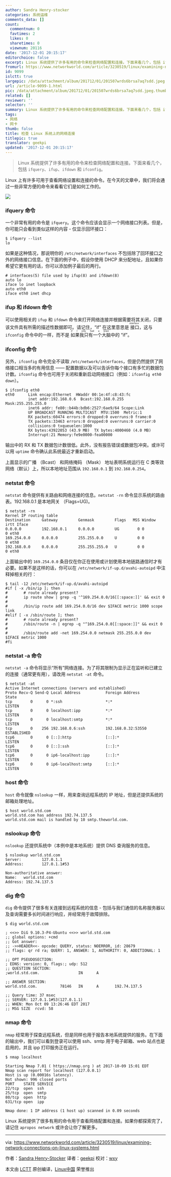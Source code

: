 ```yaml
---
author: Sandra Henry-stocker
categories: 系统运维
comments_data: []
count:
  commentnum: 0
  favtimes: 2
  likes: 0
  sharetimes: 0
  viewnum: 20116
date: '2017-12-01 20:15:17'
editorchoice: false
excerpt: Linux 系统提供了许多有用的命令来检查网络配置和连接。下面来看几个，包括 ifquery、ifup、ifdown 和 ifconfig。
fromurl: https://www.networkworld.com/article/3230519/linux/examining-network-connections-on-linux-systems.html
id: 9099
islctt: true
largepic: /data/attachment/album/201712/01/201507wrds6brsa7aq7sdd.jpeg
url: /article-9099-1.html
pic: /data/attachment/album/201712/01/201507wrds6brsa7aq7sdd.jpeg.thumb.jpg
related: []
reviewer: ''
selector: ''
summary: Linux 系统提供了许多有用的命令来检查网络配置和连接。下面来看几个，包括 ifquery、ifup、ifdown 和 ifconfig。
tags:
- 网络
- 网卡
thumb: false
title: 检查 Linux 系统上的网络连接
titlepic: true
translator: geekpi
updated: '2017-12-01 20:15:17'
---
```



> 
> Linux 系统提供了许多有用的命令来检查网络配置和连接。下面来看几个，包括 `ifquery`、`ifup`、`ifdown` 和 `ifconfig`。
> 
> 
> 


Linux 上有许多可用于查看网络设置和连接的命令。在今天的文章中，我们将会通过一些非常方便的命令来看看它们是如何工作的。


![](/data/attachment/album/201712/01/201507wrds6brsa7aq7sdd.jpeg)


### ifquery 命令


一个非常有用的命令是 `ifquery`。这个命令应该会显示一个网络接口列表。但是，你可能只会看到类似这样的内容 - 仅显示回环接口：



```
$ ifquery --list
lo

```

如果是这种情况，那说明你的 `/etc/network/interfaces` 不包括除了回环接口之外的网络接口信息。在下面的例子中，假设你使用 DHCP 来分配地址，且如果你希望它更有用的话，你可以添加例子最后的两行。



```
# interfaces(5) file used by ifup(8) and ifdown(8)
auto lo
iface lo inet loopback
auto eth0
iface eth0 inet dhcp

```

### ifup 和 ifdown 命令


可以使用相关的 `ifup` 和 `ifdown` 命令来打开网络连接并根据需要将其关闭，只要该文件具有所需的描述性数据即可。请记住，“if” 在这里意思是<ruby> 接口 <rt>  interface </rt></ruby>，这与 `ifconfig` 命令中的一样，而不是<ruby> 如果我只有一个大脑 <rt>  if I only had a brain </rt></ruby> 中的 “if”。


### ifconfig 命令


另外，`ifconfig` 命令完全不读取 `/etc/network/interfaces`，但是仍然提供了网络接口相当多的有用信息 —— 配置数据以及可以告诉你每个接口有多忙的数据包计数。`ifconfig` 命令也可用于关闭和重新启动网络接口（例如：`ifconfig eth0 down`）。



```
$ ifconfig eth0
eth0      Link encap:Ethernet  HWaddr 00:1e:4f:c8:43:fc
          inet addr:192.168.0.6  Bcast:192.168.0.255  Mask:255.255.255.0
          inet6 addr: fe80::b44b:bdb6:2527:6ae9/64 Scope:Link
          UP BROADCAST RUNNING MULTICAST  MTU:1500  Metric:1
          RX packets:60474 errors:0 dropped:0 overruns:0 frame:0
          TX packets:33463 errors:0 dropped:0 overruns:0 carrier:0
          collisions:0 txqueuelen:1000
          RX bytes:43922053 (43.9 MB)  TX bytes:4000460 (4.0 MB)
          Interrupt:21 Memory:fe9e0000-fea00000

```

输出中的 RX 和 TX 数据包计数很低。此外，没有报告错误或数据包冲突。或许可以用 `uptime` 命令确认此系统最近才重新启动。


上面显示的广播 （Bcast） 和网络掩码 （Mask） 地址表明系统运行在 C 类等效网络（默认）上，所以本地地址范围从 `192.168.0.1` 到 `192.168.0.254`。


### netstat 命令


`netstat` 命令提供有关路由和网络连接的信息。`netstat -rn` 命令显示系统的路由表。192.168.0.1 是本地网关 （Flags=UG)。



```
$ netstat -rn
Kernel IP routing table
Destination     Gateway         Genmask         Flags   MSS Window  irtt Iface
0.0.0.0         192.168.0.1     0.0.0.0         UG        0 0          0 eth0
169.254.0.0     0.0.0.0         255.255.0.0     U         0 0          0 eth0
192.168.0.0     0.0.0.0         255.255.255.0   U         0 0          0 eth0

```

上面输出中的 `169.254.0.0` 条目仅在你正在使用或计划使用本地链路通信时才有必要。如果不是这样的话，你可以在 `/etc/network/if-up.d/avahi-autoipd` 中注释掉相关的行：



```
$ tail -12 /etc/network/if-up.d/avahi-autoipd
#if [ -x /bin/ip ]; then
#       # route already present?
#       ip route show | grep -q '^169.254.0.0/16[[:space:]]' && exit 0
#
#       /bin/ip route add 169.254.0.0/16 dev $IFACE metric 1000 scope link
#elif [ -x /sbin/route ]; then
#       # route already present?
#       /sbin/route -n | egrep -q "^169.254.0.0[[:space:]]" && exit 0
#
#       /sbin/route add -net 169.254.0.0 netmask 255.255.0.0 dev $IFACE metric 1000
#fi

```

### netstat -a 命令


`netstat -a` 命令将显示“所有”网络连接。为了将其限制为显示正在监听和已建立的连接（通常更有用），请改用 `netstat -at` 命令。



```
$ netstat -at
Active Internet connections (servers and established)
Proto Recv-Q Send-Q Local Address           Foreign Address         State
tcp        0      0 *:ssh                   *:*                     LISTEN
tcp        0      0 localhost:ipp           *:*                     LISTEN
tcp        0      0 localhost:smtp          *:*                     LISTEN
tcp        0    256 192.168.0.6:ssh         192.168.0.32:53550      ESTABLISHED
tcp6       0      0 [::]:http               [::]:*                  LISTEN
tcp6       0      0 [::]:ssh                [::]:*                  LISTEN
tcp6       0      0 ip6-localhost:ipp       [::]:*                  LISTEN
tcp6       0      0 ip6-localhost:smtp      [::]:*                  LISTEN

```

### host 命令


`host` 命令就像 `nslookup` 一样，用来查询远程系统的 IP 地址，但是还提供系统的邮箱处理地址。



```
$ host world.std.com
world.std.com has address 192.74.137.5
world.std.com mail is handled by 10 smtp.theworld.com.

```

### nslookup 命令


`nslookup` 还提供系统中（本例中是本地系统）提供 DNS 查询服务的信息。



```
$ nslookup world.std.com
Server:         127.0.1.1
Address:        127.0.1.1#53

Non-authoritative answer:
Name:   world.std.com
Address: 192.74.137.5

```

### dig 命令


`dig` 命令提供了很多有关连接到远程系统的信息 - 包括与我们通信的名称服务器以及查询需要多长时间进行响应，并经常用于故障排除。



```
$ dig world.std.com

; <<>> DiG 9.10.3-P4-Ubuntu <<>> world.std.com
;; global options: +cmd
;; Got answer:
;; ->>HEADER<<- opcode: QUERY, status: NOERROR, id: 28679
;; flags: qr rd ra; QUERY: 1, ANSWER: 1, AUTHORITY: 0, ADDITIONAL: 1

;; OPT PSEUDOSECTION:
; EDNS: version: 0, flags:; udp: 512
;; QUESTION SECTION:
;world.std.com.                 IN      A

;; ANSWER SECTION:
world.std.com.          78146   IN      A       192.74.137.5

;; Query time: 37 msec
;; SERVER: 127.0.1.1#53(127.0.1.1)
;; WHEN: Mon Oct 09 13:26:46 EDT 2017
;; MSG SIZE  rcvd: 58

```

### nmap 命令


`nmap` 经常用于探查远程系统，但是同样也用于报告本地系统提供的服务。在下面的输出中，我们可以看到登录可以使用 ssh、smtp 用于电子邮箱、web 站点也是启用的，并且 ipp 打印服务正在运行。



```
$ nmap localhost

Starting Nmap 7.01 ( https://nmap.org ) at 2017-10-09 15:01 EDT
Nmap scan report for localhost (127.0.0.1)
Host is up (0.00016s latency).
Not shown: 996 closed ports
PORT    STATE SERVICE
22/tcp  open  ssh
25/tcp  open  smtp
80/tcp  open  http
631/tcp open  ipp

Nmap done: 1 IP address (1 host up) scanned in 0.09 seconds

```

Linux 系统提供了很多有用的命令用于查看网络配置和连接。如果你都探索完了，请记住 `apropos network` 或许会让你了解更多。




---


via: <https://www.networkworld.com/article/3230519/linux/examining-network-connections-on-linux-systems.html>


作者：[Sandra Henry-Stocker](https://www.networkworld.com/author/Sandra-Henry_Stocker/) 译者：[geekpi](https://github.com/geekpi) 校对：[wxy](https://github.com/wxy)


本文由 [LCTT](https://github.com/LCTT/TranslateProject) 原创编译，[Linux中国](https://linux.cn/) 荣誉推出